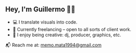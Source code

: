 ## Hey, I'm Guillermo 👊🏽

- 💻 I translate visuals into code.
- 🎯 Currently freelancing – open to all sorts of client work.
- 🎨 I enjoy being creative: dj, producer, graphics, etc.

📬 Reach me at: memo.mata1994@gmail.com
